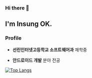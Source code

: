 ### Hi there 👋 


## I'm Insung OK.




### Profile

* __선린인터넷고등학교 소프트웨어과__ 재학중

* __안드로이드 개발__ 분야 전공


[![Top Langs](https://github-readme-stats.vercel.app/api/top-langs/?username=inseong04&layout=compact)](https://github.com/anuraghazra/github-readme-stats)
